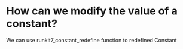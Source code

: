 # How can we modify the value of a constant?

We can use  runkit7_constant_redefine function to redefined Constant
